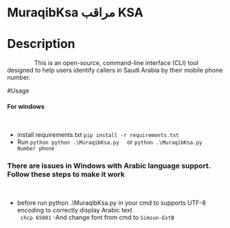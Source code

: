 # MuraqibKsa مراقب KSA

# Description
&nbsp;&nbsp;&nbsp; 
&nbsp;&nbsp;&nbsp; 
&nbsp;&nbsp;&nbsp; 
&nbsp;&nbsp;&nbsp; 
This is an open-source, command-line interface (CLI) tool designed to help users identify callers in Saudi Arabia by their mobile phone number. 


#Usage 

#### For windows
&nbsp;&nbsp;&nbsp; 
&nbsp;&nbsp;&nbsp; 
* install requirements.txt
` pip install -r requirements.txt
`
* Run
  `python python .\MuraqibKsa.py  `
  or
  `python .\MuraqibKsa.py Number phone `
### There are issues in Windows with Arabic language support. Follow these steps to make it work
&nbsp;&nbsp;&nbsp; 
- before run python .\MuraqibKsa.py in your cmd to supports UTF-8 encoding to correctly display Arabic text  
` chcp 65001`
-And change font from cmd to
`Simsun-ExtB`
&nbsp;&nbsp;&nbsp; 
&nbsp;&nbsp;&nbsp; 
&nbsp;&nbsp;&nbsp; 
&nbsp;&nbsp;&nbsp; 
&nbsp;&nbsp;&nbsp; 
&nbsp;&nbsp;&nbsp;
